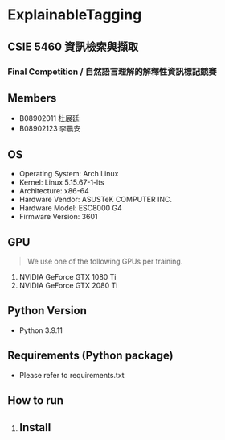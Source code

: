 # ExplainableTagging

## CSIE 5460 資訊檢索與擷取
### Final Competition / 自然語言理解的解釋性資訊標記競賽

## Members

- B08902011 杜展廷
- B08902123 李晨安

## OS 
- Operating System: Arch Linux
- Kernel: Linux 5.15.67-1-lts
- Architecture: x86-64
- Hardware Vendor: ASUSTeK COMPUTER INC.
- Hardware Model: ESC8000 G4
- Firmware Version: 3601

## GPU
> We use one of the following GPUs per training.
1. NVIDIA GeForce GTX 1080 Ti
1. NVIDIA GeForce GTX 2080 Ti

## Python Version
- Python 3.9.11

## Requirements (Python package)
- Please refer to requirements.txt

## How to run
1. Install
    - 